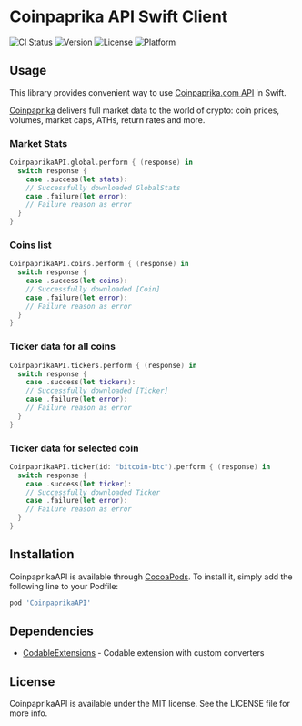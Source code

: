 # Coinpaprika API Swift Client

[![CI Status](https://img.shields.io/travis/coinpaprika/coinpaprika-api-swift-client.svg?style=flat)](https://travis-ci.org/coinpaprika/coinpaprika-api-swift-client)
[![Version](https://img.shields.io/cocoapods/v/CoinpaprikaAPI.svg?style=flat)](https://cocoapods.org/pods/CoinpaprikaAPI)
[![License](https://img.shields.io/cocoapods/l/CoinpaprikaAPI.svg?style=flat)](https://cocoapods.org/pods/CoinpaprikaAPI)
[![Platform](https://img.shields.io/cocoapods/p/CoinpaprikaAPI.svg?style=flat)](https://cocoapods.org/pods/CoinpaprikaAPI)

## Usage

This library provides convenient way to use [Coinpaprika.com API](https://api.coinpaprika.com/) in Swift.

[Coinpaprika](https://coinpaprika.com) delivers full market data to the world of crypto: coin prices, volumes, market caps, ATHs, return rates and more.

### Market Stats

```swift
CoinpaprikaAPI.global.perform { (response) in
  switch response {
    case .success(let stats):
    // Successfully downloaded GlobalStats
    case .failure(let error):
    // Failure reason as error
  }
}
```

### Coins list

```swift
CoinpaprikaAPI.coins.perform { (response) in
  switch response {
    case .success(let coins):
    // Successfully downloaded [Coin]
    case .failure(let error):
    // Failure reason as error
  }
}
```

### Ticker data for all coins

```swift
CoinpaprikaAPI.tickers.perform { (response) in
  switch response {
    case .success(let tickers):
    // Successfully downloaded [Ticker]
    case .failure(let error):
    // Failure reason as error
  }
}
```

### Ticker data for selected coin

```swift
CoinpaprikaAPI.ticker(id: "bitcoin-btc").perform { (response) in
  switch response {
    case .success(let ticker):
    // Successfully downloaded Ticker
    case .failure(let error):
    // Failure reason as error
  }
}
```

## Installation

CoinpaprikaAPI is available through [CocoaPods](https://cocoapods.org). To install it, simply add the following line to your Podfile:

```ruby
pod 'CoinpaprikaAPI'
```

## Dependencies

* [CodableExtensions](https://cocoapods.org/pods/CodableExtensions) - Codable extension with custom converters

## License

CoinpaprikaAPI is available under the MIT license. See the LICENSE file for more info.

